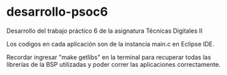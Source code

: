 # desarrollo-psoc6

Desarrollo del trabajo práctico 6 de la asignatura Técnicas Digitales II

Los codigos en cada aplicación son de la instancia main.c en Eclipse IDE.

Recordar ingresar "make getlibs" en la terminal para recuperar todas las librerías de la BSP utilizadas y poder correr las aplicaciones correctamente.
